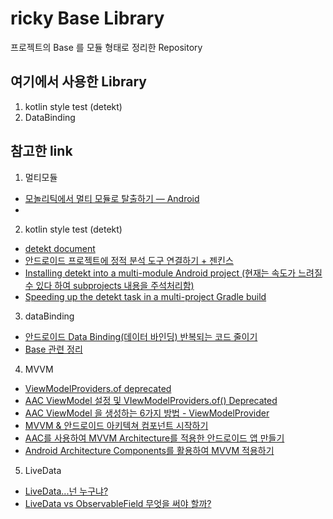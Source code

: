 # ricky Base Library

프로젝트의 Base 를 모듈 형태로 정리한 Repository

## 여기에서 사용한 Library
1. kotlin style test (detekt)
2. DataBinding

## 참고한 link
1. 멀티모듈
- [모놀리틱에서 멀티 모듈로 탈출하기 — Android](https://medium.com/@kimdohun0104/%EB%AA%A8%EB%86%80%EB%A6%AC%ED%8B%B1%EC%97%90%EC%84%9C-%EB%A9%80%ED%8B%B0-%EB%AA%A8%EB%93%88%EB%A1%9C-%ED%83%88%EC%B6%9C%ED%95%98%EA%B8%B0-android-7d92db03a96)
- 

2. kotlin style test (detekt)
- [detekt document](https://detekt.github.io/detekt/index.html)
- [안드로이드 프로젝트에 정적 분석 도구 연결하기 + 젠킨스](https://battleship-park.medium.com/%EC%95%88%EB%93%9C%EB%A1%9C%EC%9D%B4%EB%93%9C-%ED%94%84%EB%A1%9C%EC%A0%9D%ED%8A%B8%EC%97%90-%EC%A0%95%EC%A0%81-%EB%B6%84%EC%84%9D-%EB%8F%84%EA%B5%AC-%EC%97%B0%EA%B2%B0%ED%95%98%EA%B8%B0-%EC%A0%A0%ED%82%A8%EC%8A%A4-7d47dab3379a)
- [Installing detekt into a multi-module Android project (현재는 속도가 느려질 수 있다 하여 subprojects 내용을 주석처리함)](https://www.thuytrinh.dev/installing-detekt-multi-module-android-project/)
- [Speeding up the detekt task in a multi-project Gradle build](https://madhead.me/posts/detekt-faster/)

3. dataBinding
- [안드로이드 Data Binding(데이터 바인딩) 반복되는 코드 줄이기](https://seunghyun.in/android/1/)
- [Base 관련 정리](https://youngest-programming.tistory.com/285)

4. MVVM
- [ViewModelProviders.of deprecated](https://selfish-developer.com/entry/ViewModelProvidersof-deprecated)
- [AAC ViewModel 설정 및 VIewModelProviders.of() Deprecated](https://themach.tistory.com/42)
- [AAC ViewModel 을 생성하는 6가지 방법 - ViewModelProvider](https://readystory.tistory.com/176)
- [MVVM & 안드로이드 아키텍쳐 컴포넌트 시작하기](https://blog.yena.io/studynote/2019/03/16/Android-MVVM-AAC-1.html)
- [AAC를 사용하여 MVVM Architecture를 적용한 안드로이드 앱 만들기](https://medium.com/hongbeomi-dev/aac%EB%A5%BC-%EC%82%AC%EC%9A%A9%ED%95%98%EC%97%AC-mvvm-pattern%EC%9D%84-%EA%B5%AC%ED%98%84%ED%95%9C-%EC%95%88%EB%93%9C%EB%A1%9C%EC%9D%B4%EB%93%9C-%EC%95%B1-%EB%A7%8C%EB%93%A4%EA%B8%B0-1d6d73689bd0)
- [Android Architecture Components를 활용하여 MVVM 적용하기](https://blog.gangnamunni.com/post/aac_mvvm/)

5. LiveData
- [LiveData...넌 누구냐?](https://velog.io/@jojo_devstory/Android-LiveData...%EB%84%8C-%EB%88%84%EA%B5%AC%EB%83%90)
- [LiveData vs ObservableField 무엇을 써야 할까?](https://seunghyun.in/android/5/)